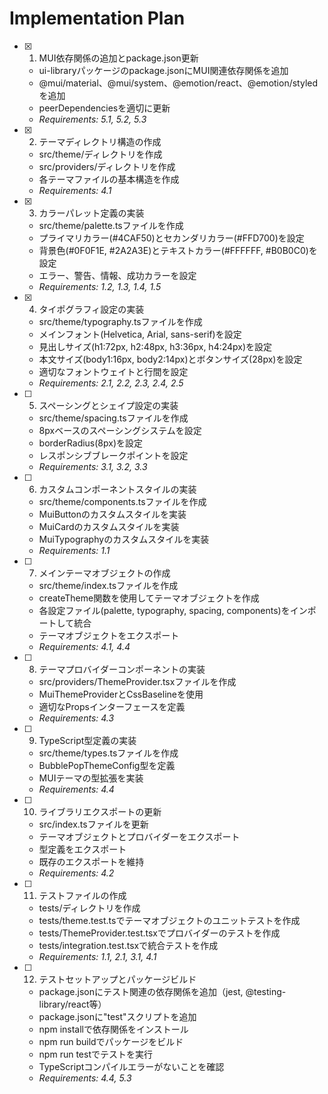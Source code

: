 # Implementation Plan

- [x] 1. MUI依存関係の追加とpackage.json更新
  - ui-libraryパッケージのpackage.jsonにMUI関連依存関係を追加
  - @mui/material、@mui/system、@emotion/react、@emotion/styledを追加
  - peerDependenciesを適切に更新
  - _Requirements: 5.1, 5.2, 5.3_

- [x] 2. テーマディレクトリ構造の作成
  - src/theme/ディレクトリを作成
  - src/providers/ディレクトリを作成
  - 各テーマファイルの基本構造を作成
  - _Requirements: 4.1_

- [x] 3. カラーパレット定義の実装
  - src/theme/palette.tsファイルを作成
  - プライマリカラー(#4CAF50)とセカンダリカラー(#FFD700)を設定
  - 背景色(#0F0F1E, #2A2A3E)とテキストカラー(#FFFFFF, #B0B0C0)を設定
  - エラー、警告、情報、成功カラーを設定
  - _Requirements: 1.2, 1.3, 1.4, 1.5_

- [x] 4. タイポグラフィ設定の実装
  - src/theme/typography.tsファイルを作成
  - メインフォント(Helvetica, Arial, sans-serif)を設定
  - 見出しサイズ(h1:72px, h2:48px, h3:36px, h4:24px)を設定
  - 本文サイズ(body1:16px, body2:14px)とボタンサイズ(28px)を設定
  - 適切なフォントウェイトと行間を設定
  - _Requirements: 2.1, 2.2, 2.3, 2.4, 2.5_

- [ ] 5. スペーシングとシェイプ設定の実装
  - src/theme/spacing.tsファイルを作成
  - 8pxベースのスペーシングシステムを設定
  - borderRadius(8px)を設定
  - レスポンシブブレークポイントを設定
  - _Requirements: 3.1, 3.2, 3.3_

- [ ] 6. カスタムコンポーネントスタイルの実装
  - src/theme/components.tsファイルを作成
  - MuiButtonのカスタムスタイルを実装
  - MuiCardのカスタムスタイルを実装
  - MuiTypographyのカスタムスタイルを実装
  - _Requirements: 1.1_

- [ ] 7. メインテーマオブジェクトの作成
  - src/theme/index.tsファイルを作成
  - createTheme関数を使用してテーマオブジェクトを作成
  - 各設定ファイル(palette, typography, spacing, components)をインポートして統合
  - テーマオブジェクトをエクスポート
  - _Requirements: 4.1, 4.4_

- [ ] 8. テーマプロバイダーコンポーネントの実装
  - src/providers/ThemeProvider.tsxファイルを作成
  - MuiThemeProviderとCssBaselineを使用
  - 適切なPropsインターフェースを定義
  - _Requirements: 4.3_

- [ ] 9. TypeScript型定義の実装
  - src/theme/types.tsファイルを作成
  - BubblePopThemeConfig型を定義
  - MUIテーマの型拡張を実装
  - _Requirements: 4.4_

- [ ] 10. ライブラリエクスポートの更新
  - src/index.tsファイルを更新
  - テーマオブジェクトとプロバイダーをエクスポート
  - 型定義をエクスポート
  - 既存のエクスポートを維持
  - _Requirements: 4.2_

- [ ] 11. テストファイルの作成
  - tests/ディレクトリを作成
  - tests/theme.test.tsでテーマオブジェクトのユニットテストを作成
  - tests/ThemeProvider.test.tsxでプロバイダーのテストを作成
  - tests/integration.test.tsxで統合テストを作成
  - _Requirements: 1.1, 2.1, 3.1, 4.1_

- [ ] 12. テストセットアップとパッケージビルド
  - package.jsonにテスト関連の依存関係を追加（jest, @testing-library/react等）
  - package.jsonに"test"スクリプトを追加
  - npm installで依存関係をインストール
  - npm run buildでパッケージをビルド
  - npm run testでテストを実行
  - TypeScriptコンパイルエラーがないことを確認
  - _Requirements: 4.4, 5.3_